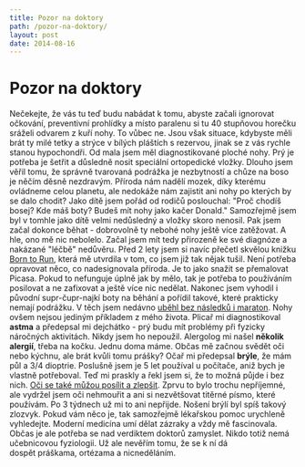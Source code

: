 ```yaml
---
title: Pozor na doktory
path: /pozor-na-doktory/
layout: post
date: 2014-08-16
---
```


# Pozor na doktory

Nečekejte, že vás tu teď budu nabádat k tomu, abyste začali ignorovat očkování, preventivní prohlídky a místo paralenu si tu 40 stupňovou horečku sráželi odvarem z kuří nohy. To vůbec ne. Jsou však situace, kdybyste měli brát ty milé tetky a strýce v bílých pláštích s rezervou, jinak se z vás rychle stanou hypochondři. Od mala jsem měl diagnostikované ploché nohy. Prý je potřeba je šetřit a důsledně nosit speciální ortopedické vložky. Dlouho jsem věřil tomu, že správně tvarovaná podrážka je nezbytností a chůze na boso je něčím děsně nezdravým. Příroda nám nadělí mozek, díky kterému ovládneme celou planetu, ale nedokáže nám zajistit ani nohy po kterých by se dalo chodit? Jako dítě jsem pořád od rodičů poslouchal: "Proč chodíš bosej? Kde máš boty? Budeš mít nohy jako kačer Donald." Samozřejmě jsem byl v tomhle jako dítě velmi nedůsledný a vložky skoro nenosil. Pak jsem začal dokonce běhat - dobrovolně ty nebohé nohy ještě více zatěžovat. A hle, ono mě nic nebolelo. Začal jsem mít tedy přirozeně ke své diagnóze a nakázané "léčbě" nedůvěru. Před 2 lety jsem si navíc přečetl skvělou knižku [Born to Run](http://www.amazon.com/Born-Run-Superathletes-McDougall-Christopher/dp/B00E28VUWS/ref=sr_1_2?ie=UTF8&qid=1408204526&sr=8-2&keywords=born+to+run), která mě utvrdila v tom, co jsem již tak nějak tušil. Není potřeba opravovat něco, co nadesignovala příroda. Je to jako snažit se přemalovat Picasa. Pokud to nefunguje úplně jak by mělo, tak je potřeba to používáním posilovat a ne zafixovat a ještě více nic nedělat. Nakonec jsem vyhodil i původní supr-čupr-najkí boty na běhání a pořídil takové, které prakticky nemají podrážku. V těch jsem nedávno [uběhl bez následků i maraton](http://blog.miksu.cz/maraton/). Nohy ovšem nejsou jediným příkladem z mého života. Plicař mi diagnostikoval **astma** a předepsal mi dejchátko - prý budu mít problémy při fyzicky náročných aktivitách. Nikdy jsem ho nepoužil. Alergolog mi našel **několik alergií**, třeba na kočku. Jednu doma máme. Občas mě začnou svědět oči nebo kýchnu, ale brát kvůli tomu prášky? Očař mi předepsal **brýle**, že mám půl a 3/4 dioptrie. Poslušně jsem je 5 let používal u počítače, aniž bych je vlastně potřeboval. Teď mi praskly a řekl jsem si, že to možná půjde i bez nich. [Oči se také můžou posílit a zlepšit](http://en.wikipedia.org/wiki/Bates_method). Zprvu to bylo trochu nepříjemné, ale vydržel jsem oči nehmouřit a ani si nezvětšovat titěrné písmo, které používám. Po 3 týdnech už mi to ani nepřijde. Nošení brýlí byl spíš takový zlozvyk. Pokud vám něco je, tak samozřejmě lékařskou pomoc urychleně vyhledejte. Moderní medicína umí dělat zázraky a vždy mě fascinovala. Občas je ale potřeba se nad verdiktem doktorů zamyslet. Nikdo totiž nemá učebnicovou fyziologii. Už ale nevěřím tomu, že se k ní dá dospět práškama, ortézama a nicneděláním.
